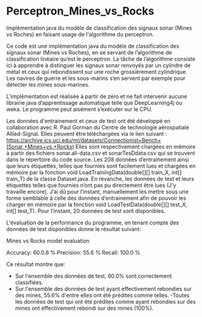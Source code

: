 # Perceptron_Mines_vs_Rocks
Implémentation java du modèle de classification des signaux sonar (Mines vs Roches) en faisant usage de l'algorithme du perceptron.

Ce code est une implémentation java du modèle de classification des signaux sonar (Mines vs Roches), en se servant de l’algorithme de classification linéaire qu’est le perceptron. La tâche de l’algorithme consiste ici à apprendre à distinguer les signaux sonar renvoyés par un cylindre de métal et ceux qui rebondissent sur une roche grossièrement cylindrique. Les navires de guerre et les sous-marins s’en servent par exemple pour détecter les mines sous-marines.

L’implémentation est réalisée à partir de zéro et ne fait intervenir aucune librairie java d’apprentissage automatique telle que DeepLearning4j ou weka. Le programme peut aisément s’exécuter sur le CPU.

Les données d'entrainement et ceux de test ont été développé en collaboration avec R. Paul Gorman du Centre de technologie aérospatiale Allied-Signal. Elles peuvent être téléchargées via le lien suivant : https://archive.ics.uci.edu/ml/datasets/Connectionist+Bench+(Sonar,+Mines+vs.+Rocks) Elles sont respectivement chargées en mémoire à partir des fichiers sonar.all-data.csv et sonarTesDdata.csv qui se trouvent dans le répertoire du code source. Les 208 données d’entrainement ainsi que leurs étiquettes, telles que fournies sont facilement lues et chargées en mémoire par la fonction void LoadTrainingData(double[][] train_X, int[] train_T) de la classe Dataset.java. En revanche, les données de test et leurs étiquettes telles que fournies n’ont pas pu directement être lues (J’y travaille encore). J’ai dû pour l’instant, manuellement les mettre sous une forme semblable à celle des données d’entrainement afin de pouvoir les charger en mémoire par la fonction void LoadTestData(double[][] test_X, int[] test_T). Pour l’instant, 20 données de test sont disponibles.

L'évaluation de la performance du programme, en tenant compte des données de test disponibles donne le résultat suivant:

Mines vs Rocks model evaluation

Accuracy: 60.0.8 % Precision: 55.6 % Recall: 100.0 %

Ce résultat montre que:

-	Sur l'ensemble des données de test, 60.0% sont correctement classifiées.
-	Sur l'ensemble des données de test ayant effectivement rebondies sur des mines, 55.6% d'entre elles ont été prédites comme telles.
-Toutes les données de test qui ont été prédites comme ayant rebondies sur des mines ont effectivement rebondi sur des mines (100%).
